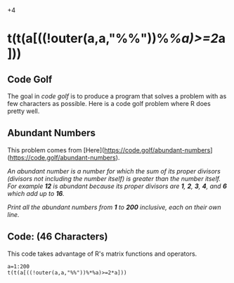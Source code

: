 +4

# t(t(a[((!outer(a,a,"%%"))%*%a)>=2*a]))

## Code Golf

The goal in *code golf* is to produce a program that solves a problem with as few characters as possible. Here is a code golf problem where R does pretty well. 

## Abundant Numbers

This problem comes from [Here](<https://code.golf/abundant-numbers>](https://code.golf/abundant-numbers).

*An abundant number is a number for which the sum of its proper divisors (divisors not including the number itself) is greater than the number itself. For example **12** is abundant because its proper divisors are **1**, **2**, **3**, **4**, and **6** which add up to **16**.*

*Print all the abundant numbers from **1** to **200** inclusive, each on their own line.*

## Code: (46 Characters)

This code takes advantage of R's matrix functions and operators.

```{r abundant}
a=1:200
t(t(a[((!outer(a,a,"%%"))%*%a)>=2*a]))
```

